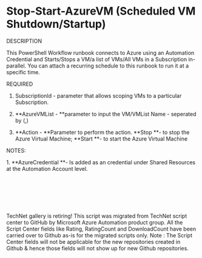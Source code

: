 ﻿Stop-Start-AzureVM (Scheduled VM Shutdown/Startup)
==================================================

            

DESCRIPTION


This PowerShell Workflow runbook connects to Azure using an Automation Credential and Starts/Stops a VM/a list of VMs/All VMs in a Subscription in-parallel. You can attach a recurring schedule to this runbook to run it at a specific time.


REQUIRED


1. SubscriptionId - parameter that allows scoping VMs to a particular  Subscription.


3. **AzureVMList - **parameter to input the VM/VMList Name - seperated by (,)


2. **Action - **Parameter to perform the action. **Stop
**- to stop the Azure Virtual Machine; **Start **- to start the Azure Virtual Machine


NOTES:


1. **AzureCredential **- Is added as an credential under Shared Resources at the Automation Account level.


 


 

 

        
    
TechNet gallery is retiring! This script was migrated from TechNet script center to GitHub by Microsoft Azure Automation product group. All the Script Center fields like Rating, RatingCount and DownloadCount have been carried over to Github as-is for the migrated scripts only. Note : The Script Center fields will not be applicable for the new repositories created in Github & hence those fields will not show up for new Github repositories.
